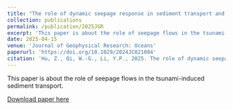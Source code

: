 ```yaml
---
title: "The role of dynamic seepage response in sediment transport and tsunami-induced scour"
collection: publications
permalink: /publication/2025JGR
excerpt: 'This paper is about the role of seepage flows in the tsunami-induced sediment transport.'
date: 2025-04-15
venue: 'Journal of Geophysical Research: Oceans'
paperurl: 'https://doi.org/10.1029/2024JC021084'
citation: 'Hu, Z., Qi, W.-G., Li, Y.P., 2025. The role of dynamic seepage response in sediment transport and tsunami-induced scour. <i>J. Geophys. Res. Oceans</i>, 130, e2024JC021084.'
---
```

This paper is about the role of seepage flows in the tsunami-induced sediment transport.

[Download paper here](https://agupubs.onlinelibrary.wiley.com/doi/epdf/10.1029/2024JC021084)